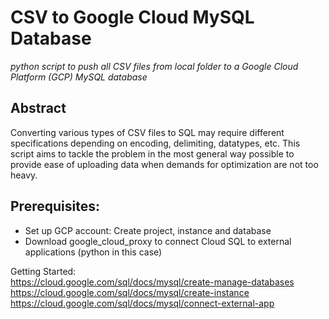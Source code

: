 # CSV to Google Cloud MySQL Database
*python script to push all CSV files from local folder to a Google Cloud Platform (GCP) MySQL database*

## Abstract
Converting various types of CSV files to SQL may require different specifications depending on encoding, delimiting, datatypes, etc.
This script aims to tackle the problem in the most general way possible to provide ease of uploading data when demands for optimization are not too heavy.

## Prerequisites:
* Set up GCP account: Create project, instance and database
* Download google_cloud_proxy to connect Cloud SQL to external applications (python in this case)

Getting Started:  
https://cloud.google.com/sql/docs/mysql/create-manage-databases  
https://cloud.google.com/sql/docs/mysql/create-instance  
https://cloud.google.com/sql/docs/mysql/connect-external-app  



